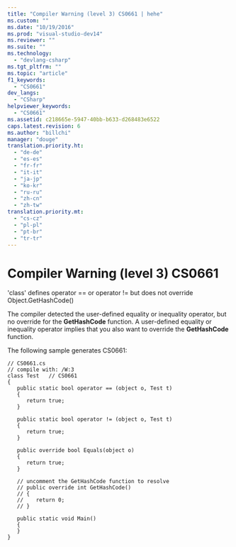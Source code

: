 ```yaml
---
title: "Compiler Warning (level 3) CS0661 | hehe"
ms.custom: ""
ms.date: "10/19/2016"
ms.prod: "visual-studio-dev14"
ms.reviewer: ""
ms.suite: ""
ms.technology: 
  - "devlang-csharp"
ms.tgt_pltfrm: ""
ms.topic: "article"
f1_keywords: 
  - "CS0661"
dev_langs: 
  - "CSharp"
helpviewer_keywords: 
  - "CS0661"
ms.assetid: c218665e-5947-40bb-b633-d268483e6522
caps.latest.revision: 6
ms.author: "billchi"
manager: "douge"
translation.priority.ht: 
  - "de-de"
  - "es-es"
  - "fr-fr"
  - "it-it"
  - "ja-jp"
  - "ko-kr"
  - "ru-ru"
  - "zh-cn"
  - "zh-tw"
translation.priority.mt: 
  - "cs-cz"
  - "pl-pl"
  - "pt-br"
  - "tr-tr"
---
```

# Compiler Warning (level 3) CS0661
'class' defines operator == or operator != but does not override Object.GetHashCode()  
  
 The compiler detected the user-defined equality or inequality operator, but no override for the **GetHashCode** function. A user-defined equality or inequality operator implies that you also want to override the **GetHashCode** function.  
  
 The following sample generates CS0661:  
  
```  
// CS0661.cs  
// compile with: /W:3  
class Test   // CS0661  
{  
   public static bool operator == (object o, Test t)  
   {  
      return true;  
   }  
  
   public static bool operator != (object o, Test t)  
   {  
      return true;  
   }  
  
   public override bool Equals(object o)  
   {  
      return true;  
   }  
  
   // uncomment the GetHashCode function to resolve  
   // public override int GetHashCode()  
   // {  
   //    return 0;  
   // }  
  
   public static void Main()  
   {  
   }  
}  
```
